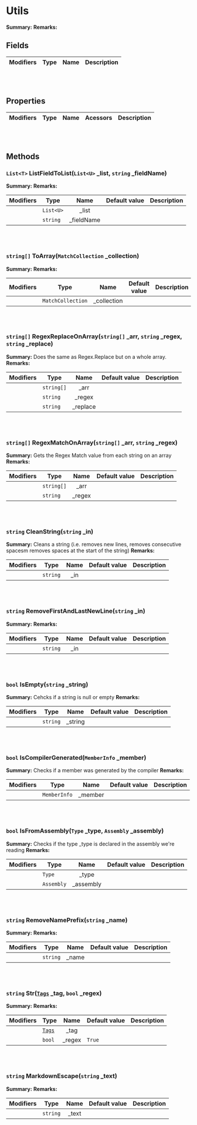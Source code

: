 
# Utils

**Summary:** 
**Remarks:** 

## Fields

|Modifiers            |Type          | Name         | Description
|---------------------|--------------|:------------:|------------

<br/>
<br/>

## Properties

|Modifiers            | Type            | Name            | Acessors             | Description
|---------------------|-----------------|:---------------:|----------------------|------------

<br/>
<br/>

## Methods


### **`List<T>` ListFieldToList(`List<U>` _list, `string` _fieldName)**

**Summary:** 
**Remarks:** 

| Modifiers       | Type             | Name             | Default value | Description
|-----------------|------------------|:----------------:|---------------|------------
|  |`List<U>` | \_list | ` ` | 
|  |`string` | \_fieldName | ` ` | 

<br/>
<br/>


### **`string[]` ToArray(`MatchCollection` _collection)**

**Summary:** 
**Remarks:** 

| Modifiers       | Type             | Name             | Default value | Description
|-----------------|------------------|:----------------:|---------------|------------
|  |`MatchCollection` | \_collection | ` ` | 

<br/>
<br/>


### **`string[]` RegexReplaceOnArray(`string[]` _arr, `string` _regex, `string` _replace)**

**Summary:** Does the same as Regex.Replace but on a whole array. 
**Remarks:** 

| Modifiers       | Type             | Name             | Default value | Description
|-----------------|------------------|:----------------:|---------------|------------
|  |`string[]` | \_arr | ` ` | 
|  |`string` | \_regex | ` ` | 
|  |`string` | \_replace | ` ` | 

<br/>
<br/>


### **`string[]` RegexMatchOnArray(`string[]` _arr, `string` _regex)**

**Summary:** Gets the Regex Match value from each string on an array 
**Remarks:** 

| Modifiers       | Type             | Name             | Default value | Description
|-----------------|------------------|:----------------:|---------------|------------
|  |`string[]` | \_arr | ` ` | 
|  |`string` | \_regex | ` ` | 

<br/>
<br/>


### **`string` CleanString(`string` _in)**

**Summary:** Cleans a string (i.e. removes new lines, removes consecutive spacesm removes spaces at the start of the string) 
**Remarks:** 

| Modifiers       | Type             | Name             | Default value | Description
|-----------------|------------------|:----------------:|---------------|------------
|  |`string` | \_in | ` ` | 

<br/>
<br/>


### **`string` RemoveFirstAndLastNewLine(`string` _in)**

**Summary:** 
**Remarks:** 

| Modifiers       | Type             | Name             | Default value | Description
|-----------------|------------------|:----------------:|---------------|------------
|  |`string` | \_in | ` ` | 

<br/>
<br/>


### **`bool` IsEmpty(`string` _string)**

**Summary:** Cehcks if a string is null or empty 
**Remarks:** 

| Modifiers       | Type             | Name             | Default value | Description
|-----------------|------------------|:----------------:|---------------|------------
|  |`string` | \_string | ` ` | 

<br/>
<br/>


### **`bool` IsCompilerGenerated(`MemberInfo` _member)**

**Summary:** Checks if a member was generated by the compiler 
**Remarks:** 

| Modifiers       | Type             | Name             | Default value | Description
|-----------------|------------------|:----------------:|---------------|------------
|  |`MemberInfo` | \_member | ` ` | 

<br/>
<br/>


### **`bool` IsFromAssembly(`Type` _type, `Assembly` _assembly)**

**Summary:** Checks if the type _type is declared in the assembly we're reading 
**Remarks:** 

| Modifiers       | Type             | Name             | Default value | Description
|-----------------|------------------|:----------------:|---------------|------------
|  |`Type` | \_type | ` ` | 
|  |`Assembly` | \_assembly | ` ` | 

<br/>
<br/>


### **`string` RemoveNamePrefix(`string` _name)**

**Summary:** 
**Remarks:** 

| Modifiers       | Type             | Name             | Default value | Description
|-----------------|------------------|:----------------:|---------------|------------
|  |`string` | \_name | ` ` | 

<br/>
<br/>


### **`string` Str([`Tags`](#xmldocgentags) _tag, `bool` _regex)**

**Summary:** 
**Remarks:** 

| Modifiers       | Type             | Name             | Default value | Description
|-----------------|------------------|:----------------:|---------------|------------
|  |[`Tags`](#xmldocgentags) | \_tag | ` ` | 
|  |`bool` | \_regex | `True` | 

<br/>
<br/>


### **`string` MarkdownEscape(`string` _text)**

**Summary:** 
**Remarks:** 

| Modifiers       | Type             | Name             | Default value | Description
|-----------------|------------------|:----------------:|---------------|------------
|  |`string` | \_text | ` ` | 

<br/>
<br/>

